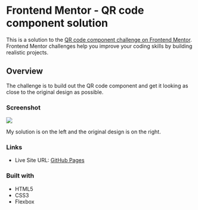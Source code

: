 # Frontend Mentor - QR code component solution

This is a solution to the [QR code component challenge on Frontend Mentor](https://www.frontendmentor.io/challenges/qr-code-component-iux_sIO_H). Frontend Mentor challenges help you improve your coding skills by building realistic projects. 

## Overview

The challenge is to build out the QR code component and get it looking as close to the original design as possible.

### Screenshot
<img src="https://user-images.githubusercontent.com/87884573/163502711-ef4ce846-fb27-4378-a7b2-1013abf604b0.png">

My solution is on the left and the original design is on the right.

### Links

- Live Site URL: [GitHub Pages](https://ddarlin1.github.io/qr-code-component/)

### Built with

- HTML5
- CSS3
- Flexbox
